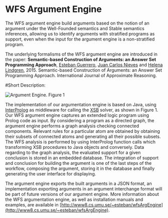 # WFS Argument Engine
The WFS argument engine build arguments based on the notion of an argument under  the Well-Founded semantics and Stable semantics inferences, allowing us to identify arguments with stratified programs as support, even when the input for the argument engine is a non-stratified program.

The underlying formalisms of the WFS argument engine are introduced in the paper: **Semantic-based Construction of Arguments: an Answer Set Programming Approach**, [Esteban Guerrero](http://www8.cs.umu.se/~esteban/), [Juan Carlos Nieves](http://www8.cs.umu.se/~jcnieves/) and [Helena Lindgren](http://www8.cs.umu.se/~helena/), 2015. Semantic-based Construction of Arguments: an Answer Set Programming Approach. International Journal of Approximate Reasoning.

#Short Description:

![Argument Engine. Figure 1](http://www8.cs.umu.se/~esteban/img/argengineworkflow.png) 

The implementation of our argumentation engine is based on Java, using [InterProlog](http://interprolog.com/) as middleware for calling the [XSB](http://www.xsb.com/) solver, as shown in Figure 1. Our WFS argument engine captures an extended logic program using Prolog code as input. By considering a program as a directed graph, the argument engine performs a graph analysis checking connected components. Relevant rules for a particular atom are obtained by obtaining their subsets of connected atoms and generating all their possible subsets. The WFS analysis is performed by using InterProlog function calls which transforming XSB procedures to Java objects and conversely. Data regarding to the graph analysis, the evaluated support for a given conclusion is stored in an embedded database. The integration of support and conclusion for building the argument is one of the last steps of the workflow, composing the argument, storing it in the database and finally generating the user interface for displaying. 

The argument engine exports the built arguments in a JSON format, an implementation exporting arguments in an argument interchange format will be part of future versions of our argument engine. More information about the WFS argumentation engine, as well as installation manuals and examples, are available in  [http://www8.cs.umu.se/~esteban/wfsArgEngine](http://www8.cs.umu.se/~esteban/wfsArgEngine).
